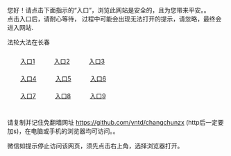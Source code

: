 您好！请点击下面指示的“入口”，浏览此网站是安全的，且为您带来平安。。 <br/>
点击入口后，请耐心等待， 过程中可能会出现无法打开的提示，请忽略，最终会进入网站. </br>

法轮大法在长春<br/>
<div style="padding:10px"><a style="margin:20px" target="_blank" href="https://dgha5qoajs0y8.cloudfront.net/2Qpsp?jkksj" id="ccLink1" rel="nofollow">入口1</a> <a target="_blank" style="margin:20px" href="https://d3fxl1rhupweci.cloudfront.net/2Qpsp?fbwlylz" id="ccLink2" rel="nofollow">入口2</a> <a style="margin:20px" target="_blank" href="https://d1qori1ytbqj6c.cloudfront.net/2Qpsp?mhhmmi" id="ccLink3" rel="nofollow">入口3</a></div>

<div style="padding:10px" ><a style="margin:20px" target="_blank" href="https://dgha5qoajs0y8.cloudfront.net/2Qpsp?jkksj" id="ccLink4" rel="nofollow">入口4</a> <a style="margin:20px" href="https://d3fxl1rhupweci.cloudfront.net/2Qpsp?fbwlylz" target="_blank" id="ccLink5" rel="nofollow">入口5</a> <a style="margin:20px" href="https://d1qori1ytbqj6c.cloudfront.net/2Qpsp?mhhmmi" target="_blank" id="ccLink6" rel="nofollow">入口6</a></div>

<div style="padding:10px"><a style="margin:20px" target="_blank" href="https://dgha5qoajs0y8.cloudfront.net/2Qpsp?jkksj" id="ccLink7" rel="nofollow">入口7</a> <a style="margin:20px" href="https://d3fxl1rhupweci.cloudfront.net/2Qpsp?fbwlylz" target="_blank" id="ccLink8" rel="nofollow">入口8</a> <a style="margin:20px" target="_blank" href="https://d1qori1ytbqj6c.cloudfront.net/2Qpsp?mhhmmi" id="ccLink9" rel="nofollow">入口9</a></div>

<br/>



请复制并记住免翻墙网址 https://github.com/yntd/changchunzx (http后一定要加s)，在电脑或手机的浏览器均可访问。。<br/>

微信如提示停止访问该网页，须先点击右上角，选择浏览器打开。
